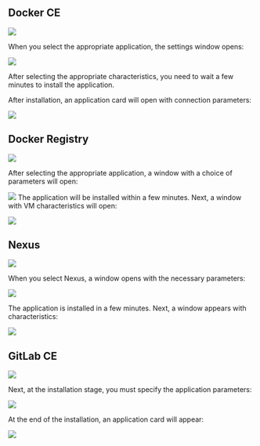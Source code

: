 ## Docker CE

![](./assets/1600075000404-d1.png)

When you select the appropriate application, the settings window opens:

![](./assets/1600075089567-d2.png)

After selecting the appropriate characteristics, you need to wait a few minutes to install the application.

After installation, an application card will open with connection parameters:

![](./assets/1600075729728-d3.png)

## Docker Registry

![](./assets/1600076134253-dr1.png)

After selecting the appropriate application, a window with a choice of parameters will open:

![](./assets/1600076185465-dr2.png) The application will be installed within a few minutes. Next, a window with VM characteristics will open:

![](./assets/1600076448574-dr3.png)

## Nexus

![](./assets/1600079500552-n1.png)

When you select Nexus, a window opens with the necessary parameters:

![](./assets/1600079587464-n2.png)

The application is installed in a few minutes. Next, a window appears with characteristics:

![](./assets/1600079636805-n3.png)

## GitLab CE

![](./assets/1600090989394-git1.png)

Next, at the installation stage, you must specify the application parameters:

![](./assets/1600091128473-git2.png)

At the end of the installation, an application card will appear:

![](./assets/1600091254812-git3.png)
